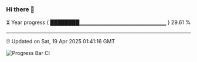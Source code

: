 ### Hi there 👋

⏳ Year progress { ████████▁▁▁▁▁▁▁▁▁▁▁▁▁▁▁▁▁▁▁▁▁▁ } 29.61 %

---

⏰ Updated on Sat, 19 Apr 2025 01:41:16 GMT

![Progress Bar CI](https://github.com/liununu/liununu/workflows/Progress%20Bar%20CI/badge.svg)
